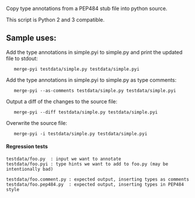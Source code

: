 Copy type annotations from a PEP484 stub file into python source.

This script is Python 2 and 3 compatible.

## Sample uses:

Add the type annotations in simple.pyi to simple.py and print the updated file
to stdout:

       merge-pyi testdata/simple.py testdata/simple.pyi

Add the type annotations in simple.pyi to simple.py as type comments:

       merge-pyi --as-comments testdata/simple.py testdata/simple.pyi

Output a diff of the changes to the source file:

       merge-pyi --diff testdata/simple.py testdata/simple.pyi

Overwrite the source file:

       merge-pyi -i testdata/simple.py testdata/simple.pyi

#### Regression tests

```
testdata/foo.py  : input we want to annotate
testdata/foo.pyi : type hints we want to add to foo.py (may be intentionally bad)

testdata/foo.comment.py : expected output, inserting types as comments
testdata/foo.pep484.py  : expected output, inserting types in PEP484 style
```
